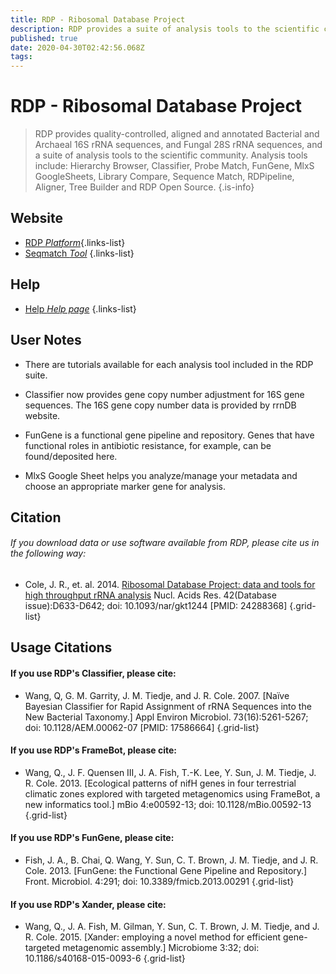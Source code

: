 ```yaml
---
title: RDP - Ribosomal Database Project
description: RDP provides a suite of analysis tools to the scientific community, including Sequence Match (SeqMatch) which is similar to BLASTn, but chooses nearest neighbors based on 7mer/"word" matches rather than alignment-based methods. 
published: true
date: 2020-04-30T02:42:56.068Z
tags: 
---
```


# RDP - Ribosomal Database Project

> RDP provides quality-controlled, aligned and annotated Bacterial and Archaeal 16S rRNA sequences, and Fungal 28S rRNA sequences, and a suite of analysis tools to the scientific community. Analysis tools include: Hierarchy Browser, Classifier, Probe Match, FunGene, MlxS GoogleSheets, Library Compare, Sequence Match, RDPipeline, Aligner, Tree Builder and RDP Open Source. 
{.is-info}

## Website

- [RDP *Platform*](http://rdp.cme.msu.edu/index.jsp){.links-list}
- [Seqmatch *Tool*](http://rdp.cme.msu.edu/seqmatch/seqmatch_intro.jsp)
{.links-list}

## Help

- [Help *Help page*](http://rdp.cme.msu.edu/seqmatch/seqmatch_help.jsp)
{.links-list}

## User Notes

- There are tutorials available for each analysis tool included in the RDP suite. 

- Classifier now provides gene copy number adjustment for 16S gene sequences. The 16S gene copy number data is provided by rrnDB website.

- FunGene is a functional gene pipeline and repository.  Genes that have functional roles in antibiotic resistance, for example, can be found/deposited here. 

- MlxS Google Sheet helps you analyze/manage your metadata and choose an appropriate marker gene for analysis.


## Citation
###### If you download data or use software available from RDP, please cite us in the following way:
- Cole, J. R., et. al. 2014. [Ribosomal Database Project: data and tools for high throughput rRNA analysis](https://www.ncbi.nlm.nih.gov/pubmed/24288368) Nucl. Acids Res. 42(Database issue):D633-D642; doi: 10.1093/nar/gkt1244 [PMID: 24288368]
{.grid-list}

## Usage Citations

#### If you use RDP's Classifier, please cite:

- Wang, Q, G. M. Garrity, J. M. Tiedje, and J. R. Cole. 2007. [Naïve Bayesian Classifier for Rapid Assignment of rRNA Sequences into the New Bacterial Taxonomy.] Appl Environ Microbiol. 73(16):5261-5267; doi: 10.1128/AEM.00062-07 [PMID: 17586664]
{.grid-list}

#### If you use RDP's FrameBot, please cite:

- Wang, Q., J. F. Quensen III, J. A. Fish, T.-K. Lee, Y. Sun, J. M. Tiedje, J. R. Cole. 2013. [Ecological patterns of nifH genes in four terrestrial climatic zones explored with targeted metagenomics using FrameBot, a new informatics tool.] mBio 4:e00592-13; doi: 10.1128/mBio.00592-13
{.grid-list}

#### If you use RDP's FunGene, please cite:

- Fish, J. A., B. Chai, Q. Wang, Y. Sun, C. T. Brown, J. M. Tiedje, and J. R. Cole. 2013. [FunGene: the Functional Gene Pipeline and Repository.] Front. Microbiol. 4:291; doi: 10.3389/fmicb.2013.00291
{.grid-list}

#### If you use RDP's Xander, please cite:

- Wang, Q., J. A. Fish, M. Gilman, Y. Sun, C. T. Brown, J. M. Tiedje, and J. R. Cole. 2015. [Xander: employing a novel method for efficient gene-targeted metagenomic assembly.] Microbiome 3:32; doi: 10.1186/s40168-015-0093-6
{.grid-list}